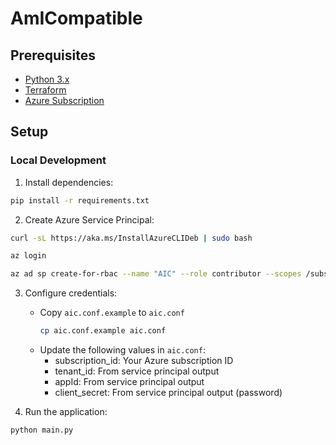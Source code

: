 # AmICompatible

## Prerequisites

-   [Python 3.x](https://www.python.org/downloads/)
-   [Terraform](https://www.terraform.io/downloads.html)
-   [Azure Subscription](https://azure.microsoft.com/en-us/pricing/purchase-options/azure-account?icid=azurefreeaccount)

## Setup

### Local Development

1. Install dependencies:

```bash
pip install -r requirements.txt
```

2. Create Azure Service Principal:

```bash
curl -sL https://aka.ms/InstallAzureCLIDeb | sudo bash

az login

az ad sp create-for-rbac --name "AIC" --role contributor --scopes /subscriptions/<subscription_id>
```

3. Configure credentials:

    - Copy `aic.conf.example` to `aic.conf`
        ```bash
        cp aic.conf.example aic.conf
        ```
    - Update the following values in `aic.conf`:
        - subscription_id: Your Azure subscription ID
        - tenant_id: From service principal output
        - appId: From service principal output
        - client_secret: From service principal output (password)

4. Run the application:

```bash
python main.py
```
